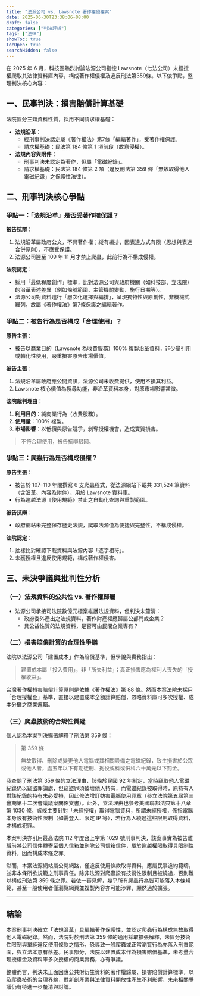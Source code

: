 ```yaml
---
title: "法源公司 vs. Lawsnote 著作權侵權案"
date: 2025-06-30T23:38:06+08:00
draft: false
categories: ["判決評析"]
tags: ["法律"]
showToc: true
TocOpen: true
searchHidden: false
---
```


在 2025 年 6 月，科技圈熱烈討論法源公司指控 Lawsnote（七法公司）未經授權爬取其法律資料庫內容，構成著作權侵權及違反刑法第359條。以下依爭點，整理判決核心內容：

## 一、民事判決：損害賠償計算基礎

法院區分三類資料性質，採用不同請求權基礎：

- **法規沿革**：
  - 經刑事判決認定屬《著作權法》第7條「編輯著作」，受著作權保護。
  - 請求權基礎：民法第 184 條第 1 項前段（故意侵權）。
- **法規內容與附件**：
  - 刑事判決未認定為著作，但屬「電磁紀錄」。
  - 請求權基礎：民法第 184 條第 2 項（違反刑法第 359 條「無故取得他人電磁紀錄」之保護性法律）。

## 二、刑事判決核心爭點

### 爭點一：「法規沿革」是否受著作權保護？

**被告抗辯**：

1. 法規沿革屬政府公文，不具著作權；縱有編排，因表達方式有限（思想與表達合併原則），不應受保護。
2. 法源公司遲至 109 年 11 月才禁止爬蟲，此前行為不構成侵權。

**法院認定**：

- 採用「最低程度創作」標準，比對法源公司與政府機關（如科技部、立法院）的沿革表述差異（例如條號範圍、主管機關變動、施行日期等）。
- 法源公司對資料進行「層次化選擇與編排」，呈現獨特性與原創性，非機械式羅列，故屬《著作權法》第7條保護之編輯著作。

### 爭點二：被告行為是否構成「合理使用」？

**原告主張**：

- 被告以商業目的（Lawsnote 為收費服務）100% 複製沿革資料，非少量引用或轉化性使用，嚴重損害原告市場價值。

**被告主張**：

1. 法規沿革屬政府應公開資訊，法源公司未收費提供，使用不損其利益。
2. Lawsnote 核心價值為搜尋功能，非沿革資料本身，對原市場影響甚微。

**法院裁判理由**：

1. **利用目的**：純商業行為（收費服務）。
2. **使用量**：100% 複製。
3. **市場影響**：以低價與原告競爭，剝奪授權機會，造成實質損害。

> 不符合理使用，被告抗辯駁回。

### 爭點三：爬蟲行為是否構成侵權？

**原告主張**：

- 被告於 107–110 年間撰寫 6 支爬蟲程式，從法源網站下載共 331,524 筆資料（含沿革、內容及附件），用於 Lawsnote 資料庫。
- 行為逾越法源《使用規範》禁止之自動化查詢與重製範圍。

**被告抗辯**：

- 政府網站未完整保存歷史法規，爬取法源僅為便捷與完整性，不構成侵權。

**法院認定**：

1. 抽樣比對確認下載資料與法源內容「逐字相符」。
2. 未獲授權且違反使用規範，構成著作權侵害。

## 三、未決爭議與批判性分析

### （一）法規資料的公共性 vs. 著作權歸屬

- 法源公司承接司法院數億元標案維護法規資料，但判決未釐清：
  - 政府委外產出之法規資料，著作財產權應歸屬公部門或企業？
  - 具公益性質的法規資料，是否可由民間企業專有？

### （二）損害賠償計算的合理性爭議

法院以法源公司「建置成本」作為賠償基準，但學說與實務指出：

> 建置成本屬「投入費用」，非「所失利益」；真正損害應為權利人喪失的「授權收益」。

台灣著作權損害賠償計算原則是依據《著作權法》第 88 條。然而本案法院未採用「合理授權金」基準，直接以建置成本全額計算賠償，忽略資料庫可多次授權、成本分攤之商業邏輯。

### （三）爬蟲技術的合規性質疑

個人認為本案判決擴張解釋了刑法第 359 條：

> 第 359 條
>
> 無故取得、刪除或變更他人電腦或其相關設備之電磁紀錄，致生損害於公眾或他人者，處五年以下有期徒刑、拘役或科或併科六十萬元以下罰金。

我查閱了刑法第 359 條的立法理由，該條於民國 92 年制定，當時竊取他人電磁紀錄仍以竊盜罪論處，但竊盜罪須破壞他人持有，而電磁紀錄被取得時，原持有人對該紀錄的持有未必受損，因此修法增訂妨害電腦使用罪章（參立法院第五屆第三會期第十二次會議議案關係文書）。此外，立法理由也參考美國聯邦法典第十八章第 1030 條，該條主要針對「未經授權」取得電腦資料，所謂未經授權，係指電腦本身設有技術性限制（如需登入、限定 IP 等），若行為人繞過這些限制取得資料，才構成犯罪。

本案判決亦引用最高法院 112 年度台上字第 1029 號刑事判決，該案事實為被告離職前將公司信件轉寄至個人信箱並刪除公司信箱信件，屬於逾越權限取得具限制性資料，因而構成本條之罪。

然而，本案法源網站屬公開網路，僅違反使用條款取得資料，應屬民事違約範疇，並非本條所欲規範之刑事責任。除非法源對爬蟲設有技術性限制且被繞過，否則難以構成刑法第 359 條之罪。若依一審見解，幾乎所有爬蟲行為皆可能落入本條規範，甚至一般使用者僅瀏覽網頁並複製內容亦可能涉罪，顯然過於擴張。

---

## 結論

本案刑事判決確立「法規沿革」具編輯著作保護性，並認定爬蟲行為構成無故取得他人電磁紀錄。然而，法院對於刑法第 359 條的適用採取擴張解釋，未區分技術性限制與單純違反使用條款之情形，恐導致一般爬蟲或正常瀏覽行為亦落入刑責範圍，與立法本意有落差。民事部分，法院以建置成本作為損害賠償基準，未考量合理授權金及資料庫多次授權的商業實務，亦有爭議。

整體而言，判決未正面回應公共財衍生資料的著作權歸屬、損害賠償計算標準，以及爬蟲技術的合理界線，對新創產業與法律資料開放性產生不利影響，未來相關爭議仍有待進一步釐清與討論。
